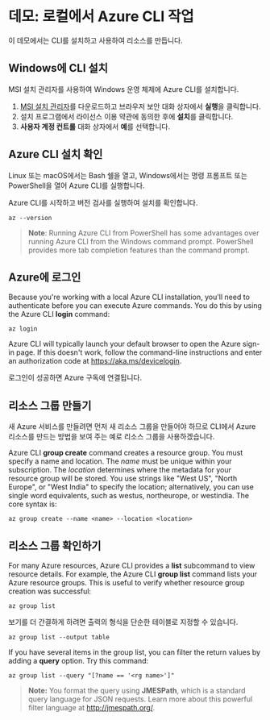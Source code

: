 # <a name="demonstration-work-with-azure-cli-locally"></a>데모: 로컬에서 Azure CLI 작업

이 데모에서는 CLI를 설치하고 사용하여 리소스를 만듭니다.

## <a name="install-the-cli-on-windows"></a>Windows에 CLI 설치

MSI 설치 관리자를 사용하여 Windows 운영 체제에 Azure CLI를 설치합니다.

1. [MSI 설치 관리자](https://aka.ms/installazurecliwindows)를 다운로드하고 브라우저 보안 대화 상자에서 **실행**을 클릭합니다.
2. 설치 프로그램에서 라이선스 이용 약관에 동의한 후에 **설치**를 클릭합니다.
3. **사용자 계정 컨트롤** 대화 상자에서 **예**를 선택합니다.

## <a name="verify-azure-cli-installation"></a>Azure CLI 설치 확인

Linux 또는 macOS에서는 Bash 쉘을 열고, Windows에서는 명령 프롬프트 또는 PowerShell을 열어 Azure CLI를 실행합니다.

Azure CLI를 시작하고 버전 검사를 실행하여 설치를 확인합니다.

```azurecli
az --version
 ```

><bpt id="p1">**</bpt>Note<ept id="p1">**</ept>: Running Azure CLI from PowerShell has some advantages over running Azure CLI from the Windows command prompt. PowerShell provides more tab completion features than the command prompt.

## <a name="login-to-azure"></a>Azure에 로그인

Because you're working with a local Azure CLI installation, you'll need to authenticate before you can execute Azure commands. You do this by using the Azure CLI <bpt id="p1">**</bpt>login<ept id="p1">**</ept> command:

```azurecli
az login
```

Azure CLI will typically launch your default browser to open the Azure sign-in page. If this doesn't work, follow the command-line instructions and enter an authorization code at <bpt id="p1">[</bpt><ph id="ph1">https://aka.ms/devicelogin</ph><ept id="p1">](https://aka.ms/devicelogin)</ept>.

로그인이 성공하면 Azure 구독에 연결됩니다.

## <a name="create-a-resource-group"></a>리소스 그룹 만들기

새 Azure 서비스를 만들려면 먼저 새 리소스 그룹을 만들어야 하므로 CLI에서 Azure 리소스를 만드는 방법을 보여 주는 예로 리소스 그룹을 사용하겠습니다.

Azure CLI <bpt id="p1">**</bpt>group create<ept id="p1">**</ept> command creates a resource group. You must specify a name and location. The <bpt id="p1">*</bpt>name<ept id="p1">*</ept> must be unique within your subscription. The <bpt id="p1">*</bpt>location<ept id="p1">*</ept> determines where the metadata for your resource group will be stored. You use strings like "West US", "North Europe", or "West India" to specify the location; alternatively, you can use single word equivalents, such as westus, northeurope, or westindia. The core syntax is:

```azurecli
az group create --name <name> --location <location>
```

## <a name="verify-the-resource-group"></a>리소스 그룹 확인하기

For many Azure resources,  Azure CLI provides a <bpt id="p1">**</bpt>list<ept id="p1">**</ept> subcommand to view resource details. For example, the Azure CLI <bpt id="p1">**</bpt>group list<ept id="p1">**</ept> command lists your Azure resource groups. This is useful to verify whether resource group creation was successful:

```azurecli
az group list
```

보기를 더 간결하게 하려면 출력의 형식을 단순한 테이블로 지정할 수 있습니다.

```azurecli
az group list --output table
```

If you have several items in the group list, you can filter the return values by adding a <bpt id="p1">**</bpt>query<ept id="p1">**</ept> option. Try this command:

```azurecli
az group list --query "[?name == '<rg name>']"
```

><bpt id="p1">**</bpt>Note:<ept id="p1">**</ept> You format the query using <bpt id="p2">**</bpt>JMESPath<ept id="p2">**</ept>, which is a standard query language for JSON requests. Learn more about this powerful filter language at <bpt id="p1">[</bpt><ph id="ph1">http://jmespath.org/</ph><ept id="p1">](http://jmespath.org/)</ept>.
